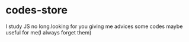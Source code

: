 # codes-store
I study JS no long.looking for you giving me advices
some codes maybe useful for me(I always forget them)
